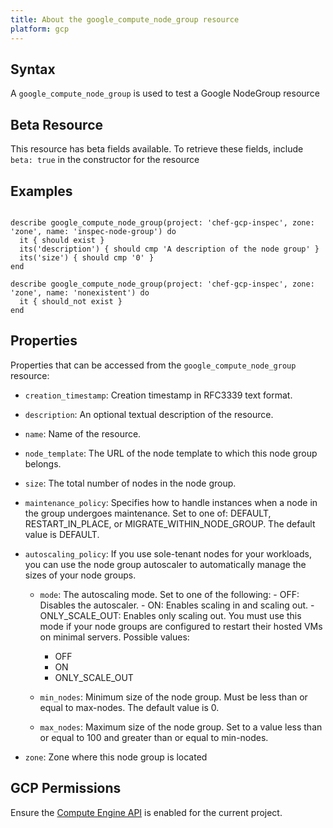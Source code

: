 ```yaml
---
title: About the google_compute_node_group resource
platform: gcp
---
```


## Syntax
A `google_compute_node_group` is used to test a Google NodeGroup resource


## Beta Resource
This resource has beta fields available. To retrieve these fields, include `beta: true` in the constructor for the resource

## Examples
```

describe google_compute_node_group(project: 'chef-gcp-inspec', zone: 'zone', name: 'inspec-node-group') do
  it { should exist }
  its('description') { should cmp 'A description of the node group' }
  its('size') { should cmp '0' }
end

describe google_compute_node_group(project: 'chef-gcp-inspec', zone: 'zone', name: 'nonexistent') do
  it { should_not exist }
end
```

## Properties
Properties that can be accessed from the `google_compute_node_group` resource:


  * `creation_timestamp`: Creation timestamp in RFC3339 text format.

  * `description`: An optional textual description of the resource.

  * `name`: Name of the resource.

  * `node_template`: The URL of the node template to which this node group belongs.

  * `size`: The total number of nodes in the node group.

  * `maintenance_policy`: Specifies how to handle instances when a node in the group undergoes maintenance. Set to one of: DEFAULT, RESTART_IN_PLACE, or MIGRATE_WITHIN_NODE_GROUP. The default value is DEFAULT.

  * `autoscaling_policy`: If you use sole-tenant nodes for your workloads, you can use the node group autoscaler to automatically manage the sizes of your node groups.

    * `mode`: The autoscaling mode. Set to one of the following:   - OFF: Disables the autoscaler.   - ON: Enables scaling in and scaling out.   - ONLY_SCALE_OUT: Enables only scaling out.   You must use this mode if your node groups are configured to   restart their hosted VMs on minimal servers.
    Possible values:
      * OFF
      * ON
      * ONLY_SCALE_OUT

    * `min_nodes`: Minimum size of the node group. Must be less than or equal to max-nodes. The default value is 0.

    * `max_nodes`: Maximum size of the node group. Set to a value less than or equal to 100 and greater than or equal to min-nodes.

  * `zone`: Zone where this node group is located


## GCP Permissions

Ensure the [Compute Engine API](https://console.cloud.google.com/apis/library/compute.googleapis.com/) is enabled for the current project.
